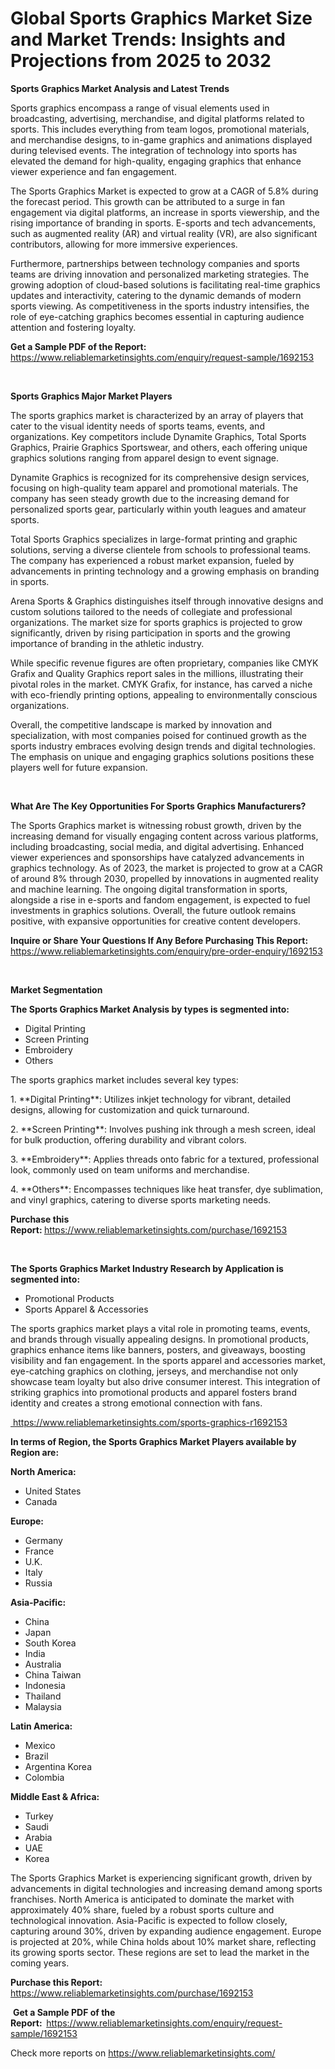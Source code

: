 <p><h1>Global Sports Graphics Market Size and Market Trends: Insights and Projections from 2025 to 2032</h1></p><p><strong>Sports Graphics Market Analysis and Latest Trends</strong></p>
<p><p>Sports graphics encompass a range of visual elements used in broadcasting, advertising, merchandise, and digital platforms related to sports. This includes everything from team logos, promotional materials, and merchandise designs, to in-game graphics and animations displayed during televised events. The integration of technology into sports has elevated the demand for high-quality, engaging graphics that enhance viewer experience and fan engagement.</p><p>The Sports Graphics Market is expected to grow at a CAGR of 5.8% during the forecast period. This growth can be attributed to a surge in fan engagement via digital platforms, an increase in sports viewership, and the rising importance of branding in sports. E-sports and tech advancements, such as augmented reality (AR) and virtual reality (VR), are also significant contributors, allowing for more immersive experiences.</p><p>Furthermore, partnerships between technology companies and sports teams are driving innovation and personalized marketing strategies. The growing adoption of cloud-based solutions is facilitating real-time graphics updates and interactivity, catering to the dynamic demands of modern sports viewing. As competitiveness in the sports industry intensifies, the role of eye-catching graphics becomes essential in capturing audience attention and fostering loyalty.</p></p>
<p><strong>Get a Sample PDF of the Report:&nbsp;</strong> <a href="https://www.reliablemarketinsights.com/enquiry/request-sample/1692153?utm_campaign=2117&utm_medium=2&utm_source=Github&utm_content=ia&utm_term=27032025&utm_id=sports-graphics">https://www.reliablemarketinsights.com/enquiry/request-sample/1692153</a></p>
<p>&nbsp;</p>
<p><strong>Sports Graphics Major Market Players</strong></p>
<p><p>The sports graphics market is characterized by an array of players that cater to the visual identity needs of sports teams, events, and organizations. Key competitors include Dynamite Graphics, Total Sports Graphics, Prairie Graphics Sportswear, and others, each offering unique graphics solutions ranging from apparel design to event signage.</p><p>Dynamite Graphics is recognized for its comprehensive design services, focusing on high-quality team apparel and promotional materials. The company has seen steady growth due to the increasing demand for personalized sports gear, particularly within youth leagues and amateur sports.</p><p>Total Sports Graphics specializes in large-format printing and graphic solutions, serving a diverse clientele from schools to professional teams. The company has experienced a robust market expansion, fueled by advancements in printing technology and a growing emphasis on branding in sports.</p><p>Arena Sports & Graphics distinguishes itself through innovative designs and custom solutions tailored to the needs of collegiate and professional organizations. The market size for sports graphics is projected to grow significantly, driven by rising participation in sports and the growing importance of branding in the athletic industry.</p><p>While specific revenue figures are often proprietary, companies like CMYK Grafix and Quality Graphics report sales in the millions, illustrating their pivotal roles in the market. CMYK Grafix, for instance, has carved a niche with eco-friendly printing options, appealing to environmentally conscious organizations.</p><p>Overall, the competitive landscape is marked by innovation and specialization, with most companies poised for continued growth as the sports industry embraces evolving design trends and digital technologies. The emphasis on unique and engaging graphics solutions positions these players well for future expansion.</p></p>
<p>&nbsp;</p>
<p><strong>What Are The Key Opportunities For Sports Graphics Manufacturers?</strong></p>
<p><p>The Sports Graphics market is witnessing robust growth, driven by the increasing demand for visually engaging content across various platforms, including broadcasting, social media, and digital advertising. Enhanced viewer experiences and sponsorships have catalyzed advancements in graphics technology. As of 2023, the market is projected to grow at a CAGR of around 8% through 2030, propelled by innovations in augmented reality and machine learning. The ongoing digital transformation in sports, alongside a rise in e-sports and fandom engagement, is expected to fuel investments in graphics solutions. Overall, the future outlook remains positive, with expansive opportunities for creative content developers.</p></p>
<p><strong>Inquire or Share Your Questions If Any Before Purchasing This Report:</strong> <a href="https://www.reliablemarketinsights.com/enquiry/pre-order-enquiry/1692153?utm_campaign=2117&utm_medium=2&utm_source=Github&utm_content=ia&utm_term=27032025&utm_id=sports-graphics">https://www.reliablemarketinsights.com/enquiry/pre-order-enquiry/1692153</a></p>
<p>&nbsp;</p>
<p><strong>Market Segmentation</strong></p>
<p><strong>The Sports Graphics Market Analysis by types is segmented into:</strong></p>
<p><ul><li>Digital Printing</li><li>Screen Printing</li><li>Embroidery</li><li>Others</li></ul></p>
<p><p>The sports graphics market includes several key types: </p><p>1. **Digital Printing**: Utilizes inkjet technology for vibrant, detailed designs, allowing for customization and quick turnaround.</p><p>2. **Screen Printing**: Involves pushing ink through a mesh screen, ideal for bulk production, offering durability and vibrant colors.</p><p>3. **Embroidery**: Applies threads onto fabric for a textured, professional look, commonly used on team uniforms and merchandise.</p><p>4. **Others**: Encompasses techniques like heat transfer, dye sublimation, and vinyl graphics, catering to diverse sports marketing needs.</p></p>
<p><strong>Purchase this Report:&nbsp;</strong><a href="https://www.reliablemarketinsights.com/purchase/1692153?utm_campaign=2117&utm_medium=2&utm_source=Github&utm_content=ia&utm_term=27032025&utm_id=sports-graphics">https://www.reliablemarketinsights.com/purchase/1692153</a></p>
<p>&nbsp;</p>
<p><strong>The Sports Graphics Market Industry Research by Application is segmented into:</strong></p>
<p><ul><li>Promotional Products</li><li>Sports Apparel & Accessories</li></ul></p>
<p><p>The sports graphics market plays a vital role in promoting teams, events, and brands through visually appealing designs. In promotional products, graphics enhance items like banners, posters, and giveaways, boosting visibility and fan engagement. In the sports apparel and accessories market, eye-catching graphics on clothing, jerseys, and merchandise not only showcase team loyalty but also drive consumer interest. This integration of striking graphics into promotional products and apparel fosters brand identity and creates a strong emotional connection with fans.</p></p>
<p><a href="https://www.reliablemarketinsights.com/sports-graphics-r1692153?utm_campaign=2117&utm_medium=2&utm_source=Github&utm_content=ia&utm_term=27032025&utm_id=sports-graphics">&nbsp;https://www.reliablemarketinsights.com/sports-graphics-r1692153</a></p>
<p><strong>In terms of Region, the Sports Graphics Market Players available by Region are:</strong></p>
<p>
    <p> <strong> North America: </strong>
        <ul>
            <li>United States</li>
            <li>Canada</li>
        </ul>
        </p> 
    <p> <strong> Europe: </strong>
        <ul>
            <li>Germany</li>
            <li>France</li>
            <li>U.K.</li>
            <li>Italy</li>
            <li>Russia</li>
        </ul>
        </p> 
    <p> <strong> Asia-Pacific: </strong>
        <ul>
            <li>China</li>
            <li>Japan</li>
            <li>South Korea</li>
            <li>India</li>
            <li>Australia</li>
            <li>China Taiwan</li>
            <li>Indonesia</li>
            <li>Thailand</li>
            <li>Malaysia</li>
        </ul>
        </p> 
    <p> <strong> Latin America: </strong>
        <ul>
            <li>Mexico</li>
            <li>Brazil</li>
            <li>Argentina Korea</li>
            <li>Colombia</li>
        </ul>
        </p> 
    <p> <strong> Middle East & Africa: </strong>
        <ul>
            <li>Turkey</li>
            <li>Saudi</li>
            <li>Arabia</li>
            <li>UAE</li>
            <li>Korea</li>
        </ul>
    </p>
    </p>
<p><p>The Sports Graphics Market is experiencing significant growth, driven by advancements in digital technologies and increasing demand among sports franchises. North America is anticipated to dominate the market with approximately 40% share, fueled by a robust sports culture and technological innovation. Asia-Pacific is expected to follow closely, capturing around 30%, driven by expanding audience engagement. Europe is projected at 20%, while China holds about 10% market share, reflecting its growing sports sector. These regions are set to lead the market in the coming years.</p></p>
<p><strong>Purchase this Report: </strong><a href="https://www.reliablemarketinsights.com/purchase/1692153?utm_campaign=2117&utm_medium=2&utm_source=Github&utm_content=ia&utm_term=27032025&utm_id=sports-graphics">https://www.reliablemarketinsights.com/purchase/1692153</a></p>
<p>&nbsp;<strong>Get a Sample PDF of the Report:&nbsp;&nbsp;</strong><a href="https://www.reliablemarketinsights.com/enquiry/request-sample/1692153?utm_campaign=2117&utm_medium=2&utm_source=Github&utm_content=ia&utm_term=27032025&utm_id=sports-graphics">https://www.reliablemarketinsights.com/enquiry/request-sample/1692153</a></p>
<p><strong></strong></p>
<p>Check more reports on <a href="https://www.reliablemarketinsights.com/?utm_campaign=2117&utm_medium=2&utm_source=Github&utm_content=ia&utm_term=27032025&utm_id=sports-graphics">https://www.reliablemarketinsights.com/</a></p>
